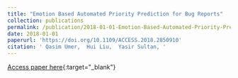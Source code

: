 ```yaml
---
title: "Emotion Based Automated Priority Prediction for Bug Reports"
collection: publications
permalink: /publication/2018-01-01-Emotion-Based-Automated-Priority-Prediction-for-Bug-Reports
date: 2018-01-01
paperurl: 'https://doi.org/10.1109/ACCESS.2018.2850910'
citation: ' Qasim Umer,  Hui Liu,  Yasir Sultan, '
---
```

[Access paper here](https://doi.org/10.1109/ACCESS.2018.2850910){:target="_blank"}
